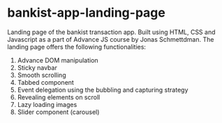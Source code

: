 # bankist-app-landing-page

Landing page of the bankist transaction app. Built using HTML, CSS and Javascript as a part of Advance JS course by Jonas Schmettdman. The landing page offers the following functionalities:

1. Advance DOM manipulation
2. Sticky navbar
3. Smooth scrolling
4. Tabbed component
5. Event delegation using the bubbling and capturing strategy
6. Revealing elements on scroll
7. Lazy loading images
8. Slider component (carousel)
